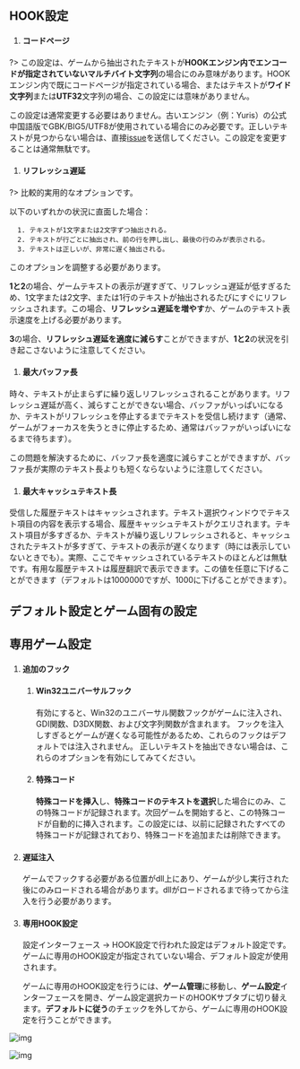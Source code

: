 ## HOOK設定

1. #### コードページ

  ?> この設定は、ゲームから抽出されたテキストが**HOOKエンジン内でエンコードが指定されていないマルチバイト文字列**の場合にのみ意味があります。HOOKエンジン内で既にコードページが指定されている場合、またはテキストが**ワイド文字列**または**UTF32**文字列の場合、この設定には意味がありません。

  この設定は通常変更する必要はありません。古いエンジン（例：Yuris）の公式中国語版でGBK/BIG5/UTF8が使用されている場合にのみ必要です。正しいテキストが見つからない場合は、直接[issue](https://lunatranslator.org/Resource/game_support)を送信してください。この設定を変更することは通常無駄です。

1. #### リフレッシュ遅延

  ?> 比較的実用的なオプションです。

  以下のいずれかの状況に直面した場合：

      1. テキストが1文字または2文字ずつ抽出される。
      2. テキストが行ごとに抽出され、前の行を押し出し、最後の行のみが表示される。
      3. テキストは正しいが、非常に遅く抽出される。

  このオプションを調整する必要があります。

  **1と2**の場合、ゲームテキストの表示が遅すぎて、リフレッシュ遅延が低すぎるため、1文字または2文字、または1行のテキストが抽出されるたびにすぐにリフレッシュされます。この場合、**リフレッシュ遅延を増やす**か、ゲームのテキスト表示速度を上げる必要があります。

  **3**の場合、**リフレッシュ遅延を適度に減らす**ことができますが、**1と2**の状況を引き起こさないように注意してください。

1. #### 最大バッファ長

  時々、テキストが止まらずに繰り返しリフレッシュされることがあります。リフレッシュ遅延が高く、減らすことができない場合、バッファがいっぱいになるか、テキストがリフレッシュを停止するまでテキストを受信し続けます（通常、ゲームがフォーカスを失うときに停止するため、通常はバッファがいっぱいになるまで待ちます）。

  この問題を解決するために、バッファ長を適度に減らすことができますが、バッファ長が実際のテキスト長よりも短くならないように注意してください。

1. #### 最大キャッシュテキスト長

  受信した履歴テキストはキャッシュされます。テキスト選択ウィンドウでテキスト項目の内容を表示する場合、履歴キャッシュテキストがクエリされます。テキスト項目が多すぎるか、テキストが繰り返しリフレッシュされると、キャッシュされたテキストが多すぎて、テキストの表示が遅くなります（時には表示していないときでも）。実際、ここでキャッシュされているテキストのほとんどは無駄です。有用な履歴テキストは履歴翻訳で表示できます。この値を任意に下げることができます（デフォルトは1000000ですが、1000に下げることができます）。

## デフォルト設定とゲーム固有の設定
## 専用ゲーム設定

1. #### 追加のフック
    1. #### Win32ユニバーサルフック
        有効にすると、Win32のユニバーサル関数フックがゲームに注入され、GDI関数、D3DX関数、および文字列関数が含まれます。
        フックを注入しすぎるとゲームが遅くなる可能性があるため、これらのフックはデフォルトでは注入されません。
        正しいテキストを抽出できない場合は、これらのオプションを有効にしてみてください。
    1. #### 特殊コード
        **特殊コードを挿入**し、**特殊コードのテキストを選択**した場合にのみ、この特殊コードが記録されます。次回ゲームを開始すると、この特殊コードが自動的に挿入されます。この設定には、以前に記録されたすべての特殊コードが記録されており、特殊コードを追加または削除できます。

1. #### 遅延注入
    ゲームでフックする必要がある位置がdll上にあり、ゲームが少し実行された後にのみロードされる場合があります。dllがロードされるまで待ってから注入を行う必要があります。

1. #### 専用HOOK設定
    設定インターフェース -> HOOK設定で行われた設定はデフォルト設定です。ゲームに専用のHOOK設定が指定されていない場合、デフォルト設定が使用されます。
    
    ゲームに専用のHOOK設定を行うには、**ゲーム管理**に移動し、**ゲーム設定**インターフェースを開き、ゲーム設定選択カードのHOOKサブタブに切り替えます。**デフォルトに従う**のチェックを外してから、ゲームに専用のHOOK設定を行うことができます。

![img](https://image.lunatranslator.org/zh/gamesettings/1.jpg)

![img](https://image.lunatranslator.org/zh/gamesettings/2.png)
